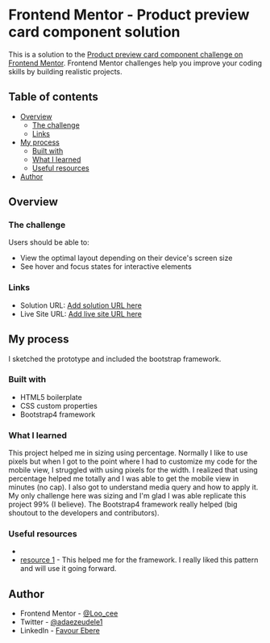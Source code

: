 # Frontend Mentor - Product preview card component solution

This is a solution to the [Product preview card component challenge on Frontend Mentor](https://www.frontendmentor.io/challenges/product-preview-card-component-GO7UmttRfa). Frontend Mentor challenges help you improve your coding skills by building realistic projects.

## Table of contents

- [Overview](#overview)
  - [The challenge](#the-challenge)
  - [Links](#links)
- [My process](#my-process)
  - [Built with](#built-with)
  - [What I learned](#what-i-learned)
  <!-- - [Continued development](#continued-development) -->
  - [Useful resources](#useful-resources)
- [Author](#author)


## Overview

### The challenge

Users should be able to:

- View the optimal layout depending on their device's screen size
- See hover and focus states for interactive elements



### Links

- Solution URL: [Add solution URL here](https://your-solution-url.com)
- Live Site URL: [Add live site URL here](https://your-live-site-url.com)

## My process
  I sketched the prototype and included the bootstrap framework.


### Built with

- HTML5 boilerplate
- CSS custom properties
- Bootstrap4 framework


### What I learned

This project helped me in sizing using percentage. Normally I like to use pixels but when I got to the point where I had to customize my code for the mobile view, I struggled with using pixels for the width. I realized that using percentage helped me totally and I was able to get the mobile view in minutes (no cap).
I also got to understand media query and how to apply it. My only challenge here was sizing and I'm glad I was able replicate this project 99% (I believe).
The Bootstrap4 framework really helped (big shoutout to the developers and contributors).




<!-- ### Continued development

Use this section to outline areas that you want to continue focusing on in future projects. These could be concepts you're still not completely comfortable with or techniques you found useful that you want to refine and perfect.

**Note: Delete this note and the content within this section and replace with your own plans for continued development.** -->

### Useful resources
-
- [resource 1](https://getbootsrap.com) - This helped me for the framework. I really liked this pattern and will use it going forward.


## Author

<!-- - Website - [Add your name here](https://www.your-site.com) -->
- Frontend Mentor - [@Loo_cee](https://www.frontendmentor.io/profile/Loo_cee)
- Twitter - [@adaezeudele1](https://www.twitter.com/adaezeudele1?s=09)
- LinkedIn - [Favour Ebere](https://www.linkedin.com/in/favour-ebere-79a171231)
